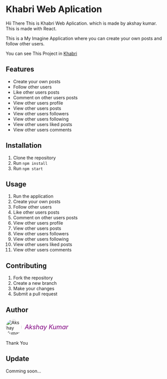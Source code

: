 # Khabri Web Aplication

Hii There This is Khabri Web Aplication. which is made by akshay kumar. This is made with React.

This is a My Imagine Application where you can create your own posts and follow other users.

You  can see This Project in [Khabri](https://khabri-web.vercel.app/)

## Features

- Create your own posts
- Follow other users
- Like other users posts
- Comment on other users posts
- View other users profile
- View other users posts
- View other users followers
- View other users following
- View other users liked posts
- View other users comments

## Installation

1. Clone the repository
2. Run `npm install`
3. Run `npm start`

## Usage

1. Run the application
2. Create your own posts
3. Follow other users
4. Like other users posts
5. Comment on other users posts
6. View other users profile
7. View other users posts
8. View other users followers
9. View other users following
10. View other users liked posts
11. View other users comments

## Contributing

1. Fork the repository
2. Create a new branch
3. Make your changes
4. Submit a pull request


## Author

<div style="display: flex; align-items: center; gap: 10px">
    <img src="https://avatars.githubusercontent.com/u/145092546?v=4" alt="Akshay Kumar" width="50" height="50" style="border-radius: 100%"/>
    <i style="color:purple; font-size:20px">Akshay Kumar</i>
</div>
<br />
Thank You


## Update

Comming soon...